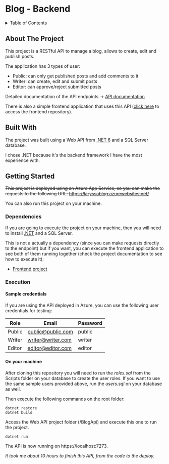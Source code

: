 # Blog - Backend

<details>
  <summary>Table of Contents</summary>
  <ol>
    <li>
      <a href="#about-the-project">About The Project</a>
    </li>
    <li><a href="#built-with">Built With</a></li>
    <li>
      <a href="#getting-started">Getting Started</a>
      <ul>
        <li><a href="#dependencies">Dependencies</a></li>
        <li><a href="#execution">Execution</a></li>
      </ul>
    </li>
  </ol>
</details>

## About The Project

This project is a RESTful API to manage a blog, allows to create, edit and publish posts.

The application has 3 types of user:

- Public: can only get published posts and add comments to it
- Writer: can create, edit and submit posts
- Editor: can approve/reject submitted posts

Detailed documentation of the API endpoints -> [API documentation](https://laryssacarvalho.github.io/blog-backend/)

There is also a simple frontend application that uses this API ([click here](https://github.com/laryssacarvalho/blog-frontend) to access the frontend repository).

## Built With

The project was built using a Web API from [.NET 6](https://dotnet.microsoft.com/en-us/) and a SQL Server database.

I chose .NET because it's the backend framework I have the most experience with.

## Getting Started

~~This project is deployed using an Azure App Service, so you can make the requests to the following URL: https://laryssablog.azurewebsites.net/~~

You can also run this project on your machine.

### Dependencies

If you are going to execute the project on your machine, then you will need to install [.NET](https://dotnet.microsoft.com/en-us/download) and a SQL Server.

This is not a actually a dependency (since you can make requests directly to the endpoint) but if you want, you can execute the frontend application to see both of them running together (check the project documentation to see how to execute it):

* [Frontend project](https://github.com/laryssacarvalho/blog-frontend)
  
### Execution

#### Sample credentials

If you are using the API deployed in Azure, you can use the following user credentials for testing:

| Role | Email | Password |
|---|---|---|
| Public | public@public.com | public |
| Writer | writer@writer.com | writer |
| Editor | editor@editor.com | editor |

#### On your machine

After cloning this repository you will need to run the *roles.sql* from the Scripts folder on your database to create the user roles. 
If you want to use the same sample users provided above, run the *users.sql* on your database as well.

Then execute the following commands on the root folder:

```
dotnet restore
dotnet build
```

Access the Web API project folder (/BlogApi) and execute this one to run the project.
```
dotnet run
```
The API is now running on https://localhost:7273.


*It took me about 10 hours to finish this API, from the code to the deploy.*
